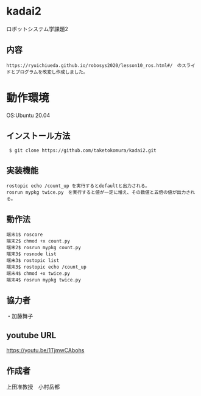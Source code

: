 
# kadai2
ロボットシステム学課題2

## 内容
```
https://ryuichiueda.github.io/robosys2020/lesson10_ros.html#/　のスライドとプログラムを改変し作成しました。
```

# 動作環境
OS:Ubuntu 20.04

## インストール方法
```
 $ git clone https://github.com/taketokomura/kadai2.git
```

## 実装機能
```
rostopic echo /count_up を実行するとdefaultと出力される。
rosrun mypkg twice.py　を実行すると値が一定に増え、その数値と五倍の値が出力される。
```

## 動作法
```
端末1$ roscore
端末2$ chmod +x count.py
端末2$ rosrun mypkg count.py
端末3$ rosnode list
端末3$ rostopic list
端末3$ rostopic echo /count_up
端末4$ chmod +x twice.py
端末4$ rosrun mypkg twice.py
```

## 協力者
・加藤舞子

## youtube URL
https://youtu.be/1TjmwCAbohs

## 作成者
上田准教授　小村岳都
